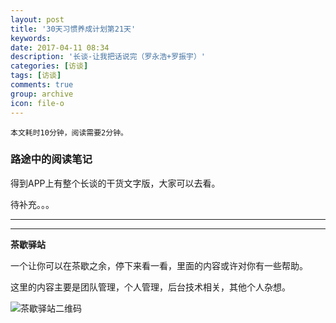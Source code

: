 ```yaml
---
layout: post
title: '30天习惯养成计划第21天'
keywords: 
date: 2017-04-11 08:34
description: '长谈-让我把话说完（罗永浩+罗振宇）'
categories: [访谈]
tags: [访谈]
comments: true
group: archive
icon: file-o
---
```


	本文耗时10分钟，阅读需要2分钟。

<!-- more -->

### 路途中的阅读笔记 ###

得到APP上有整个长谈的干货文字版，大家可以去看。

待补充。。。

----


----

**茶歇驿站**

一个让你可以在茶歇之余，停下来看一看，里面的内容或许对你有一些帮助。

这里的内容主要是团队管理，个人管理，后台技术相关，其他个人杂想。

![茶歇驿站二维码](http://ww4.sinaimg.cn/large/824dcde4gw1f358o5j022j20by0bywf8.jpg)
